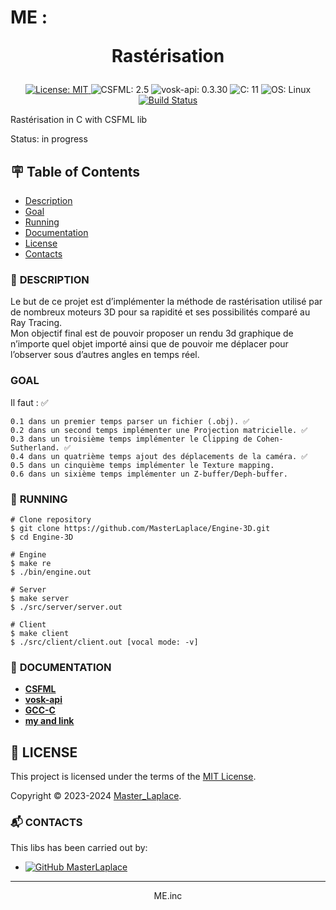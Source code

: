 # ME : <p align="center">Rastérisation</p>

<p align="center">
  <a href="https://github.com/MasterLaplace/Engine-3D/blob/main/LICENSE">
    <img src="https://img.shields.io/badge/License-MIT-brightgreen.svg?style=for-the-badge" alt="License: MIT">
  </a><a>
    <img src="https://img.shields.io/badge/CSFML-2.5-blue?style=for-the-badge" alt="CSFML: 2.5">
  </a><a>
    <img src="https://img.shields.io/badge/vosk--api-0.3.30-blue?style=for-the-badge" alt="vosk-api: 0.3.30">
  </a><a>
    <img src="https://img.shields.io/badge/C-11-blue?style=for-the-badge" alt="C: 11">
  </a><a>
    <img src="https://img.shields.io/badge/OS-Linux-blue?style=for-the-badge" alt="OS: Linux">
  </a>
  <a href="https://github.com/MasterLaplace/Engine-3D/actions/workflows/test.yml">
    <img src="https://github.com/MasterLaplace/Engine-3D/actions/workflows/test.yml/badge.svg" alt="Build Status">
  </a>
</p>

Rastérisation in C with CSFML lib

Status: in progress


## :placard: Table of Contents
- [Description](#description)
- [Goal](#goal)
- [Running](#running)
- [Documentation](#documentation)
- [License](#license)
- [Contacts](#contacts)


<div id='description'/>

### :pencil: **DESCRIPTION**

Le but de ce projet est d’implémenter la méthode de rastérisation utilisé par de
nombreux moteurs 3D pour sa rapidité et ses possibilités comparé au Ray Tracing.<br>
Mon objectif final est de pouvoir proposer un rendu 3d graphique de n’importe quel
objet importé ainsi que de pouvoir me déplacer pour l’observer sous d’autres angles en
temps réel.<br>


<div id='goal'/>

### **GOAL**

Il faut : ✅

    0.1 dans un premier temps parser un fichier (.obj). ✅
    0.2 dans un second temps implémenter une Projection matricielle. ✅
    0.3 dans un troisième temps implémenter le Clipping de Cohen-Sutherland. ✅
    0.4 dans un quatrième temps ajout des déplacements de la caméra. ✅
    0.5 dans un cinquième temps implémenter le Texture mapping.
    0.6 dans un sixième temps implémenter un Z-buffer/Deph-buffer.


<div id='running'/>

### :truck: **RUNNING**

```shell
# Clone repository
$ git clone https://github.com/MasterLaplace/Engine-3D.git
$ cd Engine-3D

# Engine
$ make re
$ ./bin/engine.out

# Server
$ make server
$ ./src/server/server.out

# Client
$ make client
$ ./src/client/client.out [vocal mode: -v]
```


<div id='documentation'/>

### :wrench: **DOCUMENTATION**

- [**CSFML**](https://www.sfml-dev.org/download/csfml/)
- [**vosk-api**](https://alphacephei.com/vosk/)
- [**GCC-C**](https://gcc.gnu.org/onlinedocs/)
- [**my and link**](https://github.com/MasterLaplace/Engine-3D/blob/main/libs/README.md)


<div id='license'/>

## :scroll: **LICENSE**

This project is licensed under the terms of the [MIT License](./LICENSE).

Copyright © 2023-2024 [Master_Laplace](https://github.com/MasterLaplace).


<div id='contacts'/>

### :mailbox_with_mail: **CONTACTS**

This libs has been carried out by:

* [![GitHub MasterLaplace](https://img.shields.io/github/followers/MasterLaplace?label=MasterLaplace&style=social)](https://github.com/MasterLaplace)

---
<p align="center">ME.inc</p>
